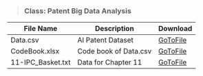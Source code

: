 > ### **Class: Patent Big Data Analysis**
|File Name|Description|Download|
|------------------|------------|----------------------------------|
|Data.csv|AI Patent Dataset|[GoToFile](https://drive.google.com/file/d/10bQv-F1XOPXchXvV_ehIYHL-tmKwwKBe/view?usp=sharing)|
|CodeBook.xlsx|Code book of Data.csv|[GoToFile](https://drive.google.com/file/d/1ri7_0y0r6rDqIpEM9gHx-Dg14eJjbnUD/view?usp=sharing)|
|11-IPC_Basket.txt|Data for Chapter 11|[GoToFile](https://drive.google.com/file/d/1trmdK1O9MwIRQc3x6ED587G9w4yeYBRU/view?usp=sharing)|

